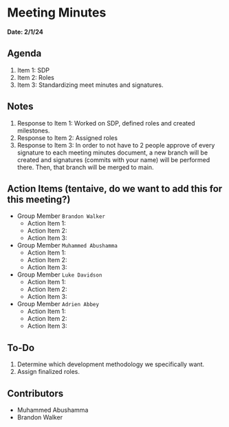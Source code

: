# Meeting Minutes
**Date: 2/1/24**

## Agenda

1. Item 1: SDP 
2. Item 2: Roles
3. Item 3: Standardizing meet minutes and signatures. 

## Notes

1. Response to Item 1: Worked on SDP, defined roles and created milestones.
2. Response to Item 2: Assigned roles
3. Response to Item 3: In order to not have to 2 people approve of every signature to each meeting minutes document, a new branch will be created and signatures (commits with your name) will be performed there. Then, that branch will be merged to main.

## Action Items (tentaive, do we want to add this for this meeting?)

* Group Member `Brandon Walker`
    * Action Item 1:
    * Action Item 2:
    * Action Item 3: 
* Group Member `Muhammed Abushamma`
    * Action Item 1:
    * Action Item 2:
    * Action Item 3: 
* Group Member `Luke Davidson`
    * Action Item 1:
    * Action Item 2:
    * Action Item 3:
* Group Member `Adrien Abbey`
    * Action Item 1:
    * Action Item 2:
    * Action Item 3:

## To-Do

1. Determine which development methodology we specifically want.
1. Assign finalized roles.

## Contributors

* Muhammed Abushamma
* Brandon Walker
